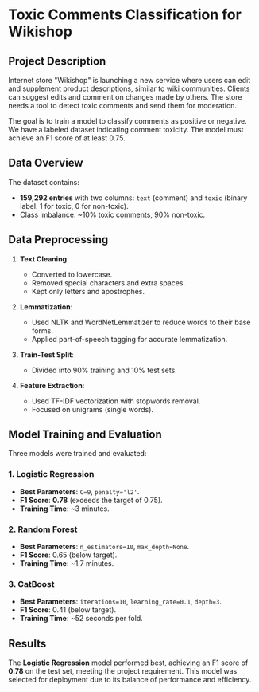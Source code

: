 # Toxic Comments Classification for Wikishop

## Project Description

Internet store "Wikishop" is launching a new service where users can edit and supplement product descriptions, similar to wiki communities. Clients can suggest edits and comment on changes made by others. The store needs a tool to detect toxic comments and send them for moderation.

The goal is to train a model to classify comments as positive or negative. We have a labeled dataset indicating comment toxicity. The model must achieve an F1 score of at least 0.75.

## Data Overview

The dataset contains:
- **159,292 entries** with two columns: `text` (comment) and `toxic` (binary label: 1 for toxic, 0 for non-toxic).
- Class imbalance: ~10% toxic comments, 90% non-toxic.

## Data Preprocessing

1. **Text Cleaning**:
   - Converted to lowercase.
   - Removed special characters and extra spaces.
   - Kept only letters and apostrophes.

2. **Lemmatization**:
   - Used NLTK and WordNetLemmatizer to reduce words to their base forms.
   - Applied part-of-speech tagging for accurate lemmatization.

3. **Train-Test Split**:
   - Divided into 90% training and 10% test sets.

4. **Feature Extraction**:
   - Used TF-IDF vectorization with stopwords removal.
   - Focused on unigrams (single words).

## Model Training and Evaluation

Three models were trained and evaluated:

### 1. Logistic Regression
- **Best Parameters**: `C=9`, `penalty='l2'`.
- **F1 Score**: **0.78** (exceeds the target of 0.75).
- **Training Time**: ~3 minutes.

### 2. Random Forest
- **Best Parameters**: `n_estimators=10`, `max_depth=None`.
- **F1 Score**: 0.65 (below target).
- **Training Time**: ~1.7 minutes.

### 3. CatBoost
- **Best Parameters**: `iterations=10`, `learning_rate=0.1`, `depth=3`.
- **F1 Score**: 0.41 (below target).
- **Training Time**: ~52 seconds per fold.

## Results

The **Logistic Regression** model performed best, achieving an F1 score of **0.78** on the test set, meeting the project requirement. This model was selected for deployment due to its balance of performance and efficiency.
